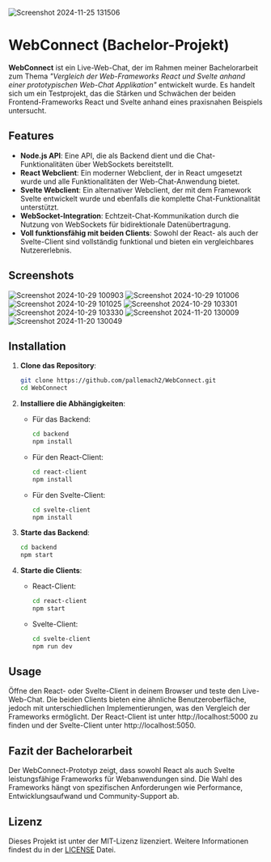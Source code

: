 ![Screenshot 2024-11-25 131506](https://github.com/user-attachments/assets/3b072094-9fc8-4669-8cbc-fc3cbaee9805)
# WebConnect (Bachelor-Projekt)

**WebConnect** ist ein Live-Web-Chat, der im Rahmen meiner Bachelorarbeit zum Thema _"Vergleich der Web-Frameworks React und Svelte anhand einer prototypischen Web-Chat Applikation"_ entwickelt wurde. Es handelt sich um ein Testprojekt, das die Stärken und Schwächen der beiden Frontend-Frameworks React und Svelte anhand eines praxisnahen Beispiels untersucht.

## Features

- **Node.js API**: Eine API, die als Backend dient und die Chat-Funktionalitäten über WebSockets bereitstellt.
- **React Webclient**: Ein moderner Webclient, der in React umgesetzt wurde und alle Funktionalitäten der Web-Chat-Anwendung bietet.
- **Svelte Webclient**: Ein alternativer Webclient, der mit dem Framework Svelte entwickelt wurde und ebenfalls die komplette Chat-Funktionalität unterstützt.
- **WebSocket-Integration**: Echtzeit-Chat-Kommunikation durch die Nutzung von WebSockets für bidirektionale Datenübertragung.
- **Voll funktionsfähig mit beiden Clients**: Sowohl der React- als auch der Svelte-Client sind vollständig funktional und bieten ein vergleichbares Nutzererlebnis.

## Screenshots

![Screenshot 2024-10-29 100903](https://github.com/user-attachments/assets/443fbd28-08ba-4db4-915f-dd6ab32e2433)
![Screenshot 2024-10-29 101006](https://github.com/user-attachments/assets/cd1fdfe9-8940-414d-96f9-903c3f957c2d)
![Screenshot 2024-10-29 101025](https://github.com/user-attachments/assets/ccf631ac-79c1-4e09-9769-0e1a2c8175a2)
![Screenshot 2024-10-29 103301](https://github.com/user-attachments/assets/0c140ccf-10fb-428d-8b86-445471802745)
![Screenshot 2024-10-29 103330](https://github.com/user-attachments/assets/5d58279b-fd1c-474d-8a20-6bfb93300d57)
![Screenshot 2024-11-20 130009](https://github.com/user-attachments/assets/91fb09d2-b9c9-4446-8810-71c6840f3497)
![Screenshot 2024-11-20 130049](https://github.com/user-attachments/assets/0d43b1c7-cd73-43bc-80d0-32ac07379bee)

## Installation

1. **Clone das Repository**:
   ```bash
   git clone https://github.com/pallemach2/WebConnect.git
   cd WebConnect
   ```

2. **Installiere die Abhängigkeiten**:
   - Für das Backend:
     ```bash
     cd backend
     npm install
     ```
   - Für den React-Client:
     ```bash
     cd react-client
     npm install
     ```
   - Für den Svelte-Client:
     ```bash
     cd svelte-client
     npm install
     ```

3. **Starte das Backend**:
   ```bash
   cd backend
   npm start
   ```

4. **Starte die Clients**:
   - React-Client:
     ```bash
     cd react-client
     npm start
     ```
   - Svelte-Client:
     ```bash
     cd svelte-client
     npm run dev
     ```

## Usage

Öffne den React- oder Svelte-Client in deinem Browser und teste den Live-Web-Chat. Die beiden Clients bieten eine ähnliche Benutzeroberfläche, jedoch mit unterschiedlichen Implementierungen, was den Vergleich der Frameworks ermöglicht. Der React-Client ist unter http://localhost:5000 zu finden und der Svelte-Client unter http://localhost:5050.

## Fazit der Bachelorarbeit

Der WebConnect-Prototyp zeigt, dass sowohl React als auch Svelte leistungsfähige Frameworks für Webanwendungen sind. Die Wahl des Frameworks hängt von spezifischen Anforderungen wie Performance, Entwicklungsaufwand und Community-Support ab.

## Lizenz

Dieses Projekt ist unter der MIT-Lizenz lizenziert. Weitere Informationen findest du in der [LICENSE](./LICENSE) Datei.
